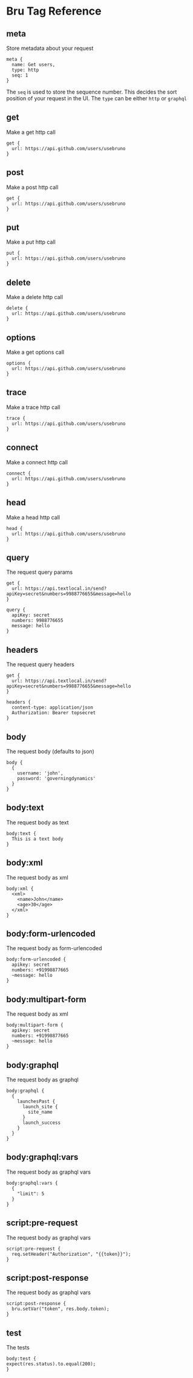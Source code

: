 # Bru Tag Reference

## meta
Store metadata about your request
```
meta {
  name: Get users,
  type: http
  seq: 1
}
```

The `seq` is used to store the sequence number. This decides the sort position of your request in the UI. 
The `type` can be either `http` or `graphql`

## get

Make a get http call
```
get {
  url: https://api.github.com/users/usebruno
}
```
## post

Make a post http call
```
get {
  url: https://api.github.com/users/usebruno
}
```
## put

Make a put http call
```
put {
  url: https://api.github.com/users/usebruno
}
```
## delete

Make a delete http call
```
delete {
  url: https://api.github.com/users/usebruno
}
```
## options

Make a get options call
```
options {
  url: https://api.github.com/users/usebruno
}
```
## trace

Make a trace http call
```
trace {
  url: https://api.github.com/users/usebruno
}
```
## connect

Make a connect http call
```
connect {
  url: https://api.github.com/users/usebruno
}
```
## head

Make a head http call
```
head {
  url: https://api.github.com/users/usebruno
}
```
## query

The request query params
```
get {
  url: https://api.textlocal.in/send?apiKey=secret&numbers=9988776655&message=hello
}

query {
  apiKey: secret
  numbers: 9988776655
  message: hello
}
```
## headers

The request query headers
```
get {
  url: https://api.textlocal.in/send?apiKey=secret&numbers=9988776655&message=hello
}

headers {
  content-type: application/json
  Authorization: Bearer topsecret
}
```

## body
The request body (defaults to json)
```
body {
  {
    username: 'john',
    password: 'governingdynamics'
  }
}
```
## body:text
The request body as text
```
body:text {
  This is a text body
}
```
## body:xml
The request body as xml
```
body:xml {
  <xml>
    <name>John</name>
    <age>30</age>
  </xml>
}
```
## body:form-urlencoded
The request body as form-urlencoded
```
body:form-urlencoded {
  apikey: secret
  numbers: +91998877665
  ~message: hello
}
```
## body:multipart-form
The request body as xml
```
body:multipart-form {
  apikey: secret
  numbers: +91998877665
  ~message: hello
}
```
## body:graphql
The request body as graphql
```
body:graphql {
  {
    launchesPast {
      launch_site {
        site_name
      }
      launch_success
    }
  }
}
```
## body:graphql:vars
The request body as graphql vars
```
body:graphql:vars {
  {
    "limit": 5
  }
}
```
## script:pre-request
The request body as graphql vars
```
script:pre-request {
  req.setHeader("Authorization", "{{token}}");
}
```
## script:post-response
The request body as graphql vars
```
script:post-response {
  bru.setVar("token", res.body.token);
}
```
## test
The tests
```
body:test {
expect(res.status).to.equal(200);
}
```
